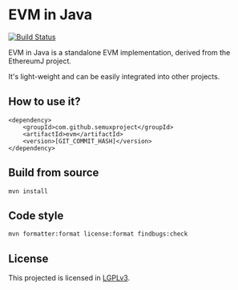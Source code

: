 # EVM in Java

[![Build Status](https://travis-ci.org/semuxproject/evm.svg?branch=master)](https://travis-ci.org/semuxproject/evm)

EVM in Java is a standalone EVM implementation, derived from the EthereumJ project.

It's light-weight and can be easily integrated into other projects.

## How to use it?

```
<dependency>
    <groupId>com.github.semuxproject</groupId>
    <artifactId>evm</artifactId>
    <version>[GIT_COMMIT_HASH]</version>
</dependency>
```

## Build from source

```
mvn install
```


## Code style

```
mvn formatter:format license:format findbugs:check
```


## License

This projected is licensed in [LGPLv3](./LICENSE).